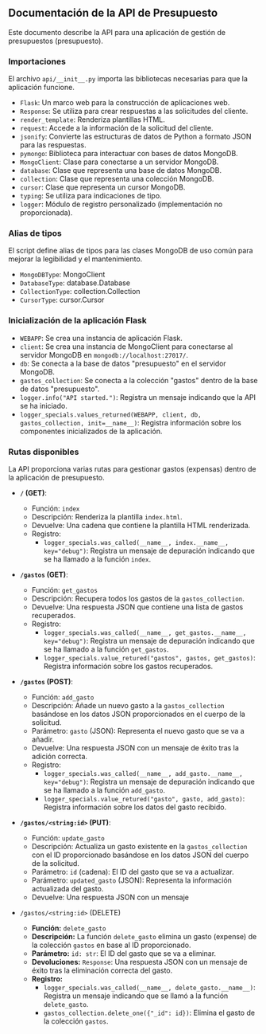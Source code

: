 ## Documentación de la API de Presupuesto

Este documento describe la API para una aplicación de gestión de presupuestos (presupuesto).

### Importaciones

El archivo `api/__init__.py` importa las bibliotecas necesarias para que la aplicación funcione.

- `Flask`: Un marco web para la construcción de aplicaciones web.
- `Response`: Se utiliza para crear respuestas a las solicitudes del cliente.
- `render_template`: Renderiza plantillas HTML.
- `request`: Accede a la información de la solicitud del cliente.
- `jsonify`: Convierte las estructuras de datos de Python a formato JSON para las respuestas.
- `pymongo`: Biblioteca para interactuar con bases de datos MongoDB.
- `MongoClient`: Clase para conectarse a un servidor MongoDB.
- `database`: Clase que representa una base de datos MongoDB.
- `collection`: Clase que representa una colección MongoDB.
- `cursor`: Clase que representa un cursor MongoDB.
- `typing`: Se utiliza para indicaciones de tipo.
- `logger`: Módulo de registro personalizado (implementación no proporcionada).

### Alias de tipos

El script define alias de tipos para las clases MongoDB de uso común para mejorar la legibilidad y el mantenimiento.

- `MongoDBType`: MongoClient
- `DatabaseType`: database.Database
- `CollectionType`: collection.Collection
- `CursorType`: cursor.Cursor

### Inicialización de la aplicación Flask

- `WEBAPP`: Se crea una instancia de aplicación Flask.
- `client`: Se crea una instancia de MongoClient para conectarse al servidor MongoDB en `mongodb://localhost:27017/`.
- `db`: Se conecta a la base de datos "presupuesto" en el servidor MongoDB.
- `gastos_collection`: Se conecta a la colección "gastos" dentro de la base de datos "presupuesto".
- `logger.info("API started.")`: Registra un mensaje indicando que la API se ha iniciado.
- `logger_specials.values_returned(WEBAPP, client, db, gastos_collection, init=__name__)`: Registra información sobre los componentes inicializados de la aplicación.

### Rutas disponibles

La API proporciona varias rutas para gestionar gastos (expensas) dentro de la aplicación de presupuesto.

- **`/` (GET)**:

  - Función: `index`
  - Descripción: Renderiza la plantilla `index.html`.
  - Devuelve: Una cadena que contiene la plantilla HTML renderizada.
  - Registro:
    - `logger_specials.was_called(__name__, index.__name__, key="debug")`: Registra un mensaje de depuración indicando que se ha llamado a la función `index`.

- **`/gastos` (GET)**:

  - Función: `get_gastos`
  - Descripción: Recupera todos los gastos de la `gastos_collection`.
  - Devuelve: Una respuesta JSON que contiene una lista de gastos recuperados.
  - Registro:
    - `logger_specials.was_called(__name__, get_gastos.__name__, key="debug")`: Registra un mensaje de depuración indicando que se ha llamado a la función `get_gastos`.
    - `logger_specials.value_retured("gastos", gastos, get_gastos)`: Registra información sobre los gastos recuperados.

- **`/gastos` (POST)**:

  - Función: `add_gasto`
  - Descripción: Añade un nuevo gasto a la `gastos_collection` basándose en los datos JSON proporcionados en el cuerpo de la solicitud.
  - Parámetro: `gasto` (JSON): Representa el nuevo gasto que se va a añadir.
  - Devuelve: Una respuesta JSON con un mensaje de éxito tras la adición correcta.
  - Registro:
    - `logger_specials.was_called(__name__, add_gasto.__name__, key="debug")`: Registra un mensaje de depuración indicando que se ha llamado a la función `add_gasto`.
    - `logger_specials.value_retured("gasto", gasto, add_gasto)`: Registra información sobre los datos del gasto recibido.

- **`/gastos/<string:id>` (PUT)**:

  - Función: `update_gasto`
  - Descripción: Actualiza un gasto existente en la `gastos_collection` con el ID proporcionado basándose en los datos JSON del cuerpo de la solicitud.
  - Parámetro: `id` (cadena): El ID del gasto que se va a actualizar.
  - Parámetro: `updated_gasto` (JSON): Representa la información actualizada del gasto.
  - Devuelve: Una respuesta JSON con un mensaje

- `/gastos/<string:id>` (DELETE)

  - **Función:** `delete_gasto`
  - **Descripción:** La función `delete_gasto` elimina un gasto (expense) de la colección `gastos` en base al ID proporcionado.
  - **Parámetro:** `id: str`: El ID del gasto que se va a eliminar.
  - **Devoluciones:** `Response`: Una respuesta JSON con un mensaje de éxito tras la eliminación correcta del gasto.
  - **Registro:**
    - `logger_specials.was_called(__name__, delete_gasto.__name__)`: Registra un mensaje indicando que se llamó a la función `delete_gasto`.
    - `gastos_collection.delete_one({"_id": id})`: Elimina el gasto de la colección `gastos`.
